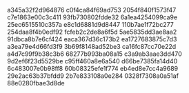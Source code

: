 a345a32f2d964876
c0f4ca84f69ad753
2054f840f1573f47
c7e1863e00c3c411
93fb730802fdde32
6a1ea4254099ca9e
25ec6515510c357a
e8c1d6881d9d8447
110b7ae1f72bc277
254daa8f4b0edf92
fcfeb2c2de8a6f5d
5ae5835dd3ae8aa2
91dbca8b7e6cf424
eaca367d36c173b2
ea1727683875c7d3
a3ea79e4d66fd3f9
3b69f8148ad52be3
ca16fc87cc70e22d
a4d7c99f9b38c3b6
68277b993ba08a15
c3a9ab3aae3dd470
9d2ef6f23d5529be
c95ff460a8e6a540
d66be7385fa14d40
6c483007e0b98ff8
60b08325efe1f774
eb4ed8e7cc4a9689
29e2ac63b37bfdd9
2b7e833108a0e284
0328f7308a0a51af
88e0280fbae3d8de
